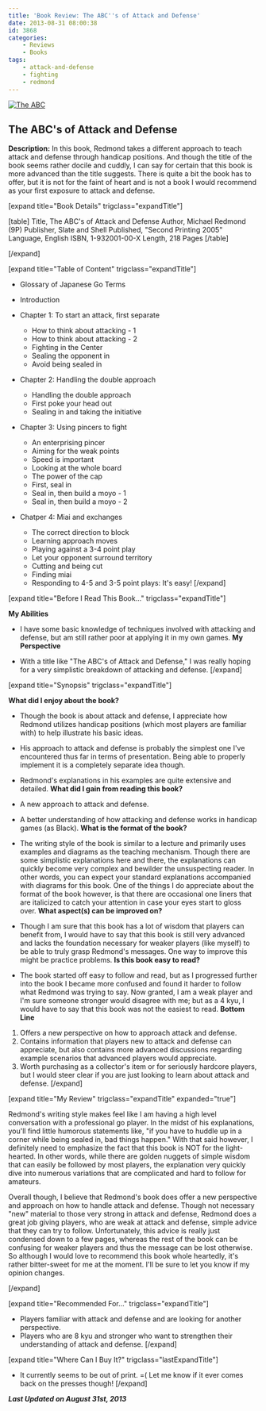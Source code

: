 ```yaml
---
title: 'Book Review: The ABC''s of Attack and Defense'
date: 2013-08-31 08:00:38
id: 3868
categories:
    - Reviews
    - Books
tags:
    - attack-and-defense
    - fighting
    - redmond
---
```


[![The ABC](http://www.bengozen.com/wp-content/uploads/2013/08/abcattackanddefensecover.jpg)](http://www.bengozen.com/wp-content/uploads/2013/08/abcattackanddefensecover.jpg)

## The ABC's of Attack and Defense

**Description:** In this book, Redmond takes a different approach to teach attack and defense through handicap positions. And though the title of the book seems rather docile and cuddly, I can say for certain that this book is more advanced than the title suggests. There is quite a bit the book has to offer, but it is not for the faint of heart and is not a book I would recommend as your first exposure to attack and defense.

<!--more-->

[expand title="Book Details" trigclass="expandTitle"]

[table]
Title, The ABC's of Attack and Defense
Author, Michael Redmond (9P)
Publisher, Slate and Shell
Published, "Second Printing 2005"
Language, English
ISBN, 1-932001-00-X
Length, 218 Pages
[/table]

[/expand]

[expand title="Table of Content" trigclass="expandTitle"]

*   Glossary of Japanese Go Terms
*   Introduction
*   Chapter 1: To start an attack, first separate

    *   How to think about attacking - 1
    *   How to think about attacking - 2
    *   Fighting in the Center
    *   Sealing the opponent in
    *   Avoid being sealed in

*   Chapter 2: Handling the double approach

    *   Handling the double approach
    *   First poke your head out
    *   Sealing in and taking the initiative

*   Chapter 3: Using pincers to fight

    *   An enterprising pincer
    *   Aiming for the weak points
    *   Speed is important
    *   Looking at the whole board
    *   The power of the cap
    *   First, seal in
    *   Seal in, then build a moyo - 1
    *   Seal in, then build a moyo - 2

*   Chatper 4: Miai and exchanges

    *   The correct direction to block
    *   Learning approach moves
    *   Playing against a 3-4 point play
    *   Let your opponent surround territory
    *   Cutting and being cut
    *   Finding miai
    *   Responding to 4-5 and 3-5 point plays: It's easy!
[/expand]

[expand title="Before I Read This Book..." trigclass="expandTitle"]

**My Abilities**

*   I have some basic knowledge of techniques involved with attacking and defense, but am still rather poor at applying it in my own games.
**My Perspective**

*   With a title like "The ABC's of Attack and Defense," I was really hoping for a very simplistic breakdown of attacking and defense.
[/expand]

[expand title="Synopsis" trigclass="expandTitle"]

**What did I enjoy about the book?**

*   Though the book is about attack and defense, I appreciate how Redmond utilizes handicap positions (which most players are familiar with) to help illustrate his basic ideas.
*   His approach to attack and defense is probably the simplest one I've encountered thus far in terms of presentation. Being able to properly implement it is a completely separate idea though.
*   Redmond's explanations in his examples are quite extensive and detailed.
**What did I gain from reading this book?**

*   A new approach to attack and defense.
*   A better understanding of how attacking and defense works in handicap games (as Black).
**What is the format of the book?**

*   The writing style of the book is similar to a lecture and primarily uses examples and diagrams as the teaching mechanism. Though there are some simplistic explanations here and there, the explanations can quickly become very complex and bewilder the unsuspecting reader. In other words, you can expect your standard explanations accompanied with diagrams for this book. One of the things I do appreciate about the format of the book however, is that there are occasional one liners that are italicized to catch your attention in case your eyes start to gloss over.
**What aspect(s) can be improved on?**

*   Though I am sure that this book has a lot of wisdom that players can benefit from, I would have to say that this book is still very advanced and lacks the foundation necessary for weaker players (like myself) to be able to truly grasp Redmond's messages. One way to improve this might be practice problems.
**Is this book easy to read?**

*   The book started off easy to follow and read, but as I progressed further into the book I became more confused and found it harder to follow what Redmond was trying to say. Now granted, I am a weak player and I'm sure someone stronger would disagree with me; but as a 4 kyu, I would have to say that this book was not the easiest to read.
**Bottom Line**

1.  Offers a new perspective on how to approach attack and defense.
2.  Contains information that players new to attack and defense can appreciate, but also contains more advanced discussions regarding example scenarios that advanced players would appreciate.
3.  Worth purchasing as a collector's item or for seriously hardcore players, but I would steer clear if you are just looking to learn about attack and defense.
[/expand]

[expand title="My Review" trigclass="expandTitle" expanded="true"]

Redmond's writing style makes feel like I am having a high level conversation with a professional go player. In the midst of his explanations, you'll find little humorous statements like, "if you have to huddle up in a corner while being sealed in, bad things happen." With that said however, I definitely need to emphasize the fact that this book is NOT for the light-hearted. In other words, while there are golden nuggets of simple wisdom that can easily be followed by most players, the explanation very quickly dive into numerous variations that are complicated and hard to follow for amateurs.

Overall though, I believe that Redmond's book does offer a new perspective and approach on how to handle attack and defense. Though not necessary "new" material to those very strong in attack and defense, Redmond does a great job giving players, who are weak at attack and defense, simple advice that they can try to follow. Unfortunately, this advice is really just condensed down to a few pages, whereas the rest of the book can be confusing for weaker players and thus the message can be lost otherwise. So although I would love to recommend this book whole heartedly, it's rather bitter-sweet for me at the moment. I'll be sure to let you know if my opinion changes.

[/expand]

[expand title="Recommended For..." trigclass="expandTitle"]

*   Players familiar with attack and defense and are looking for another perspective.
*   Players who are 8 kyu and stronger who want to strengthen their understanding of attack and defense.
[/expand]

[expand title="Where Can I Buy It?" trigclass="lastExpandTitle"]

*   It currently seems to be out of print. =( Let me know if it ever comes back on the presses though!
[/expand]

_**Last Updated on August 31st, 2013**_